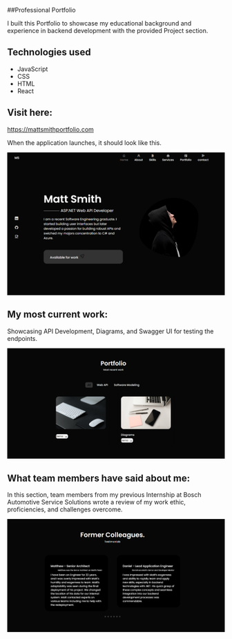 ##Professional Portfolio

I built this Portfolio to showcase my educational background and experience in backend development with the provided Project section.

## Technologies used
* JavaScript
* CSS
* HTML
* React

## Visit here:
https://mattsmithportfolio.com
   
When the application launches, it should look like this.
   
![Header Section](src/assets/portfolio-header-picture.PNG)

## My most current work:
Showcasing API Development, Diagrams, and Swagger UI for testing the endpoints.

![Portfolio Section](src/assets/portfolio-section-picture.PNG)

## What team members have said about me:
In this section, team members from my previous Internship at Bosch Automotive Service Solutions wrote a review of my work ethic, proficiencies, and challenges overcome.

![Reference Section](src/assets/developer-references-pictures.PNG)
